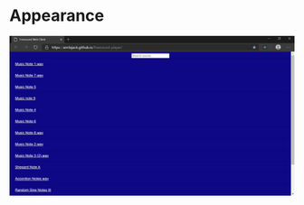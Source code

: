 # Appearance

![freesound-player's appearance as of 2:45 PM PST Tuesday, August 11, 2020](https://github.com/amilajack/freesound-player/blob/master/screenshots/current-appearance-of-freesound-player's-public-URL-2020-08-11-144353.jpg)